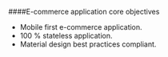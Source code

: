 ####E-commerce application core objectives

- Mobile first e-commerce application.
- 100 % stateless application.
- Material design best practices compliant.


